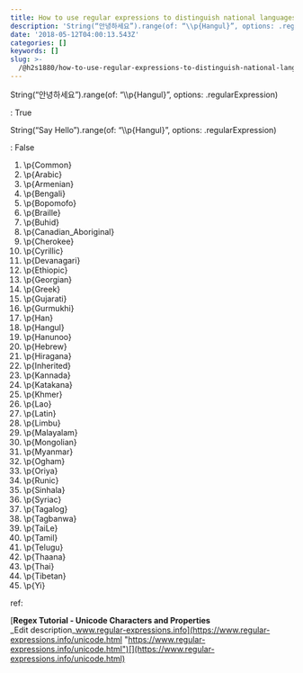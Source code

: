 ```yaml
---
title: How to use regular expressions to distinguish national languages in Swift
description: 'String(“안녕하세요”).range(of: “\\p{Hangul}”, options: .regularExpression)'
date: '2018-05-12T04:00:13.543Z'
categories: []
keywords: []
slug: >-
  /@h2s1880/how-to-use-regular-expressions-to-distinguish-national-languages-in-swift-c19d6d8d0a97
---
```


String(“안녕하세요”).range(of: “\\\\p{Hangul}”, options: .regularExpression)

: True

String(“Say Hello”).range(of: “\\\\p{Hangul}”, options: .regularExpression)

: False

1.  \\p{Common}
2.  \\p{Arabic}
3.  \\p{Armenian}
4.  \\p{Bengali}
5.  \\p{Bopomofo}
6.  \\p{Braille}
7.  \\p{Buhid}
8.  \\p{Canadian\_Aboriginal}
9.  \\p{Cherokee}
10.  \\p{Cyrillic}
11.  \\p{Devanagari}
12.  \\p{Ethiopic}
13.  \\p{Georgian}
14.  \\p{Greek}
15.  \\p{Gujarati}
16.  \\p{Gurmukhi}
17.  \\p{Han}
18.  \\p{Hangul}
19.  \\p{Hanunoo}
20.  \\p{Hebrew}
21.  \\p{Hiragana}
22.  \\p{Inherited}
23.  \\p{Kannada}
24.  \\p{Katakana}
25.  \\p{Khmer}
26.  \\p{Lao}
27.  \\p{Latin}
28.  \\p{Limbu}
29.  \\p{Malayalam}
30.  \\p{Mongolian}
31.  \\p{Myanmar}
32.  \\p{Ogham}
33.  \\p{Oriya}
34.  \\p{Runic}
35.  \\p{Sinhala}
36.  \\p{Syriac}
37.  \\p{Tagalog}
38.  \\p{Tagbanwa}
39.  \\p{TaiLe}
40.  \\p{Tamil}
41.  \\p{Telugu}
42.  \\p{Thaana}
43.  \\p{Thai}
44.  \\p{Tibetan}
45.  \\p{Yi}

ref:

[**Regex Tutorial - Unicode Characters and Properties**  
_Edit description_www.regular-expressions.info](https://www.regular-expressions.info/unicode.html "https://www.regular-expressions.info/unicode.html")[](https://www.regular-expressions.info/unicode.html)